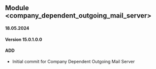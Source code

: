 ## Module <company_dependent_outgoing_mail_server>

#### 18.05.2024
#### Version 15.0.1.0.0
#### ADD
- Initial commit for Company Dependent Outgoing Mail Server
